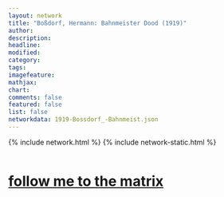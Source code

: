 ```yaml
---
layout: network
title: "Boßdorf, Hermann: Bahnmeister Dood (1919)"
author:
description:
headline:
modified:
category:
tags: 
imagefeature: 
mathjax: 
chart: 
comments: false
featured: false
list: false
networkdata: 1919-Bossdorf_-Bahnmeist.json
---
```

{% include network.html %}
{% include network-static.html %}
<div class="row">
  <div class="small-5 small-centered columns"><a href="/matrix199"><h1>follow me to the matrix</h1></a>
</div>
</div>
